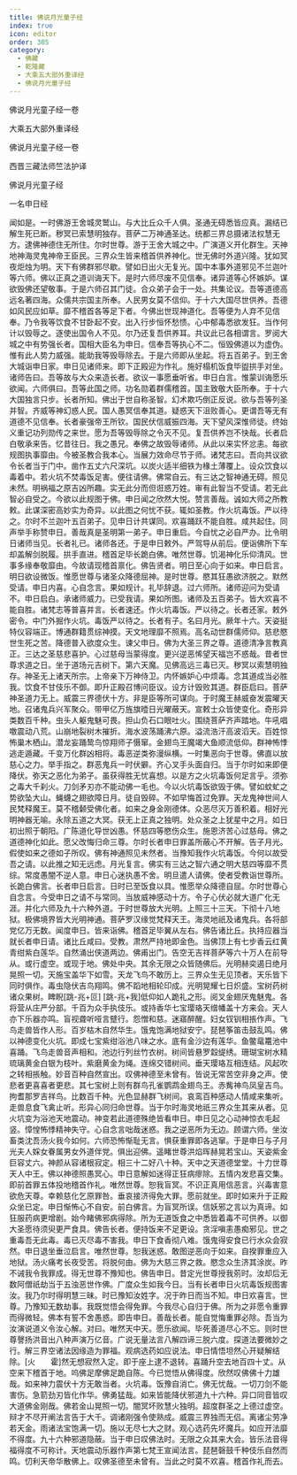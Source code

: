 ```yaml
---
title: 佛说月光童子经
index: true
icon: editor
order: 305
category:
  - 佛藏
  - 乾隆藏
  - 大乘五大部外重译经
  - 佛说月光童子经
---
```


佛说月光童子经一卷  

大乘五大部外重译经  

佛说月光童子经一卷  

西晋三藏法师竺法护译  

佛说月光童子经  

一名申日经  

闻如是。一时佛游王舍城灵鹫山。与大比丘众千人俱。圣通无碍悉皆应真。漏结已解生死已断。秽冥已索慧明独存。菩萨二万神通圣达。统都三界总摄诸法权慧无方。逮佛神德住无所住。尔时世尊。游于王舍大城之中。广演道义开化群生。天神地神海灵鬼神帝王臣民。三界众生皆来稽首供养神化。世无佛时外道兴隆。犹如冥夜炬烛为明。天下有佛群邪尽歇。譬如日出火无复光。国中本事外道邪见不兰迦叶等六师。佛以正真之道训诲天下。是时六师尽废不见信奉。诸异道等心怀嫉妒。谋欲毁佛还望敬事。于是六师召其门徒。合众弟子会于一处。共集论议。吾等道德高远名著四海。众儒共宗国主所奉。人民男女莫不信仰。于十六大国尽世供养。吾德如风民应如草。靡不稽首各等足下者。今佛出世现神道化。吾等便为人弃不见信奉。乃令我等饮食不甘卧起不安。出入行步恒怀愁愦。心中郁毒悉欲发狂。当作何计以毁辱之。逐使出国令人不见。尔乃还复吾供养耳。共议此已各相谓言。罗阅大城之中有势强长者。国相大臣名为申日。信奉吾等执心不二。恒毁佛道以为虚伪。惟有此人势力威强。能助我等毁辱除去。于是六师即从坐起。将五百弟子。到王舍大城诣申日家。申日见诸师来。即下正殿迎为作礼。施好榻机饭食毕盥拱手对坐。诸师告曰。吾等故与大众来造长者。欲议一事愿垂听省。申日白言。惟蒙训诲愿乐欲闻。六师俱曰。吾等此国之师。功名勋着群儒稽首。国主致敬大臣所奉。于十六大国独言只步。长者所知。佛出于世自称圣智。幻术欺巧倒正反说。欲与吾等列圣并智。齐威等神幻惑人民。国人愚冥信奉其道。疑惑天下沮败善心。更谓吾等无有道德不见信奉。长者豪强帝王所钦。国民伏信威振四海。天下望风深惟师徒。终始义重记功列勋传之来世。愿为吾等毁辱除之令灭不见。复吾供养岂不快哉。长者启白敬承来告。忆昔往日。我之愚兄。奉佛之故毁辱诸师。从此以来实怀忿恚。每欲规图执事靡由。今被圣教合我本心。当展力效命尽节于师。诸梵志曰。吾向共议欲令长者当于门中。凿作五丈六尺深坑。以炭火适半细铁为椽土薄覆上。设众饮食以毒着中。若火坑不焚毒饭足害。便往请佛。佛常自云。有三达之智神通无碍。照见未然。明祸福之原吉凶所趣。实无此分而但诳惑万姓。审有此智当不受请。若无此智必自受之。今欲以此规图于佛。申日闻之欣然大悦。赞言善哉。诚如大师之所教敕。此谋深密高妙实为奇异。以此图之何忧不获。辄如圣教。作火坑毒饭。严以待之。尔时不兰迦叶五百弟子。见申日计共谋同。欢喜踊跃不能自胜。咸共起住。同声举手称赞申日。善哉真是圣明第一弟子。申日重启。今自忧之必自严办。比令明日诸师当见。长者礼已。诸师各还。于是申日敕外。严驾导从前后。便诣佛所下车却盖解剑脱履。拱手直进。稽首足毕长跪白佛。唯然世尊。饥渴神化乐仰清风。世事多缘奉敬靡由。今故请现稽首禀化。佛告贤者。明日至心向于如来。申日启言。明日欲设微饭。惟愿世尊与诸圣众降德屈神。是时世尊。愍其狂愚欲济脱之。默然受请。申日内喜。心自念言。果如规计。礼毕辞退。过六师所。诸师迎问为受请不。申日启白。承诸师威力。已受我请。果如所图。诸师及五百弟子。皆大欢喜不能自胜。诸梵志等普喜并言。长者速还。作火坑毒饭。严以待之。长者还家。敕外密令。中门外掘作火坑。毒饭严以待之。长者有子。名曰月光。厥年十六。天姿挺特仪容端正。博通群籍贯综神摸。天文地理靡不照焉。高名动世群儒师仰。慈悲愍世生死之苦。降德普入欲度众生。谏父申日。佛为大圣三界之尊。道德清净言教真正。三达之圣慈悲喜护。心过慈母当蒙得度。更兴逆恶悕望天福岂不惑哉。昔者世尊求道之日。坐于道场元吉树下。第六天魔。见佛高远三毒已灭。秽冥以索慧明独存。神圣无上诸天所宗。上帝亲下万神侍卫。内怀嫉妒心中烦毒。念其道成当必胜我。饮食不甘伎乐不御。即升正殿召博问臣议。设方计毁败其道。群臣启曰。菩萨神圣道力无上。威震三界德伏十方。非是臣等所可谋向。于时魔王赫威奋发震曜天地。召诸鬼兵兴军聚众。带甲亿万旌旗曀日光曜蔽天。宣敕士众皆使变化。奇形异类数百千种。虫头人躯鬼魅可畏。担山负石口眼吐火。围绕菩萨齐声踏地。牛吼唱噭震动八荒。山崩地裂树木摧折。海水波荡踊沸六原。溢流浩汗高波滔天。百姓惊怖巢木栖山。潜龙妄踊鸷鸟惊翔师子慑窜。金翅鸟王魔竭大鱼顺流低仰。群神怖悸逃走遁藏。千变万化群凶相将。毒恶逆类弥漫纵横。一时集恶向于世尊。佛直以放慈心之力。举手指之。群恶鬼兵一时伏擗。齐心叉手头面自归。当于尔时如来即便降伏。弥天之恶化为弟子。虽获得胜无忧喜想。以是方之火坑毒饭何足言乎。须弥之毒大千刹火。刀剑矛刃亦不能动佛一毛也。今以火坑毒饭欲毁于佛。譬如蚊虻之势欲坠大山。蝇蠛之翅欲障日月。徒自毁碎。不如早悔首过免罪。天龙鬼神世间人民梵释魔王。莫不稽颡受佛化者。如来之身金刚德体。众恶尽灭万善积着。相好光明神器无喻。永除五道之大冥。获无上正真之独明。处众圣之上犹星中之月。如日初出照于朝阳。广陈道化导世凶愚。怀慈四等愍伤众生。施恩济苦心过慈母。佛之道德神化如此。愿父改悔归命三尊。尔时长者申日罪盖所蔽心不开解。告子月光。假使如来之德如子所叹。佛有神通照见未然者。当豫知我作火坑毒饭。今何以故受吾之请。以此推之知无远虑。月光复言。佛实有三达之智六通之明大慈四等靡不贯综。常度愚闇不逆人意。申日心迷执愚不舍。明旦遣人请佛。使者受教诣世尊所。长跪白佛言。长者申日启言。日时已至饭食以具。惟愿举众降德自屈。尔时世尊心自念言。今受申日之请不与常同。当放威神感动十方。令子心伏必就大道广化无涯。并化六师及九十六种外道。于时世尊放大光明。上照三十三天。下彻十八地狱。极佛境界皆大光明神通。菩萨罗汉缘觉梵释天王。海灵地祇及诸鬼兵。各将部党亿万无数。闻度申日。皆来诣佛。稽首足毕翼从左右。佛告诸比丘。执持应器当就长者申日请。诸比丘咸曰。受教。肃然严持地即金色。当佛顶上有七步香云红黄青绀紫白莲华。自然涌出侠道两边。佛甫出门。告空无吉祥菩萨等六十万人在前导从。或行虚空。或现于地。佛处中央。其余无限之众皆随佛后。光明赫奕遏日绝月晃照一切。天施宝盖华下如雪。天龙飞鸟不敢历上。三界众生无见顶者。天乐皆下同时俱作。毒虫隐伏吉鸟翔鸣。佛不蹈地相轮印成。光明晃耀七日炽盛。宝树药树诸众果树。睥睨[跳-兆+叵] [跳-兆+我]低仰如人跪礼之形。阅叉金翅厌鬼魅鬼。各将营从庄严分部。千百为众手执伎乐。或持香华七宝璎珞天缯幡盖十方来会。天人亦下乐器亦鸣。盲视聋听哑言躄行。怨憎和慈。迷寤醉醒。妇女钗钏相掁作声。飞鸟走兽皆作人形。百岁枯木自然华生。饿鬼饱满地狱安宁。琵琶筝笛击鼓乱鸣。佛以神德变化火坑。即成七宝紫绀浴池八味之水。底有金沙边有莲华。鱼鳖鼋鼍池中喜踊。飞鸟走兽音声相和。池边行列丝竹衣树。树间皆悬罗縠缇绣。珊瑚宝树水精琉璃黄金白银为枝叶。紫磨黄金为绳。连绵交错树间。垂天璎珞互相连结。风起吹之转相掁触。妙音百种自然宣出。叹佛神德至未曾有。皆说无常苦空非身之声。使悲者更喜喜者更悲。其七宝树上则有群鸟孔雀鹦鹉金翅鸟王。赤觜神鸟凤皇吉鸟。拘耆那罗吉祥鸟。比数百千种。光色显赫群飞树间。哀鸾百种感动人情咸来集听。走兽息食飞禽止听。形异心同归命世尊。当于尔时海灵地祇三界众生其来从者。见火坑变为浴池天地震动。神变若此道德殊绝皆看申日。申日见之心动神惊衣毛起竖。慞惶怖悸精神失守。心自念言咄哉迷惑。我之逆恶所为无边。顾谓六师。坐汝畜类沈吾汤火我今如何。六师恐怖惭耻无言。惧获重罪即各逃窜。于是申日与子月光夫人婇女眷属男女外道伴党。俱出迎佛。遥睹世尊洪焰晖赫晃若宝山。天姿紫金巨容丈六。神颜从容诸根寂定。相三十二好八十种。天中之天道德堂堂。十力世尊天人中王。佛以神德照愚冥心。申日意解如迷得正狂病瘳除。五情内发悲喜交集。即前首罪五体投地稽首作礼。唯然世尊。恕我盲冥。不识正真用信恶言。兴毒害意欲危天尊。幸赖慈化乞原罪咎。垂哀接济得免大罪。愿前就坐。即时如来升于正殿众坐已定。申日惭怖心不自安。前白佛言。为盲冥所误。信妖邪之言以为真谛。如狂服药病更增剧。始今睹佛邪病得除。所为无道饭食之中悉皆着毒不可供养。以御大圣愿待须臾更严食具。佛告长者。便持饭来不足更设。贪淫嗔恚愚痴邪见。世之重毒吾无此毒。毒已灭尽毒不害我。申日下食香彻八难。饿鬼得安食已行水众会寂然。申日退坐垂泣启言。唯然世尊。恕我迷惑。敢图逆恶向于如来。自揆罪重应入地狱。汤火痛考长夜受苦。将脱何由。佛为大慈三界之救。愍念众生济其涂炭。昨不诫我令我罪成。得无世尊不豫知也。佛告申日。昔定光世尊授我莂时。汝却后无数阿僧祇劫当于五浊恶世作佛。广度众生如我今日。当有长者申日火坑毒饭规图害汝。我乃尔时得明慧三昧。时已豫知汝姓字。况于昨日而当不知。申日欢喜言。世尊。乃豫知无数劫事。我既觉悟会得免罪。今我尽心自归于佛。所为之非愿令重罪而得微轻。佛本有誓不舍愚惑。即告申日。善哉长者。能自觉悔重罪必除。吾当为汝演说道义令汝心解。对曰。唯然天中天。愿乐欲闻。毕死善道尽心不忘。则时世尊謦扬洪音出八种声演万亿音。广说无量法言八解四谛三脱六度。探道法要微妙之行。解三界空诸法因缘造为罪福。观病选药如应说法。申日情悟坦然心开疑解结除。[火　　霍]然无想寂然入定。即于座上逮不退转。喜踊升空去地百四十丈。从空来下稽首于地。呜佛足摩佛足跪自陈。今已觉悟从佛得度。欣然叹佛佛十力雄哉。如来神力震伏十方无敢当者。火坑毒。饭豫自消亡。佛无忧哉。一切刀剑不能害伤。急箭劲刃皆化作华。佛勇猛哉。如来皆能降伏邪道九十六种。异口同音皆叹大道佛金刚哉。佛若金山晃照一切。闇冥坏败慧火独明。超度群圣之上德过虚空。辩才不尽开阐法言告于大千。调诸刚强令使熟成。威震三界独而无侣。离诸尘劳净若天金。雨诸法宝饱满一切。施以无尽七大之财。观心选药先坏魔兵。如应开法靡不得度。九十六种邪道隐蔽。当于申日叹佛法时。无限之众其来大会。皆乐法音得福得度不可称计。天地震动乐器作声第七梵王宣闻法言。琵琶磬鼓千种伎乐自然而鸣。忉利天帝华散佛上。叹佛圣德至未曾有。当此之时莫不欢喜。稽首作礼而去。  
